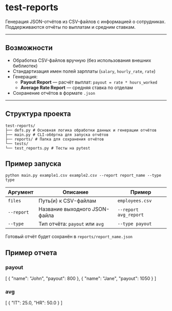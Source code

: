# test-reports

Генерация JSON-отчётов из CSV-файлов с информацией о сотрудниках. Поддерживаются отчёты по выплатам и средним ставкам.

---

## Возможности

- Обработка CSV-файлов вручную (без использования внешних библиотек)
- Стандартизация имен полей зарплаты (`salary`, `hourly_rate`, `rate`)
- Генерация:
  - **Payout Report** — расчёт выплат: `payout = rate * hours_worked`
  - **Average Rate Report** — средняя ставка по отделам
- Сохранение отчётов в формате `.json`

---

## Структура проекта
	test-reports/  
	├── defs.py # Основная логика обработки данных и генерации отчётов  
	├── main.py # CLI-обёртка для запуска отчётов  
	├── reports/ # Папка для сохранения отчётов  
	└── tests/  
	└── test_reports.py # Тесты на pytest
		
## Пример запуска
	python main.py example1.csv example2.csv --report report_name --type type
	
|Аргумент|Описание|Пример|
|---|---|---|
|`files`|Путь(и) к CSV-файлам|`employees.csv`|
|`--report`|Название выходного JSON-файла|`--report avg_report`|
|`--type`|Тип отчёта: `payout` или `avg`|`--type payout`|

Готовый отчёт будет сохранён в `reports/report_name.json`

## Пример отчета
### payout
[
  {
	"name": "John",
	"payout": 800
  },
  {
	"name": "Jane",
	"payout": 1050
  }
]
### avg
[
  {
    "IT": 25.0,
    "HR": 50.0
  }
]